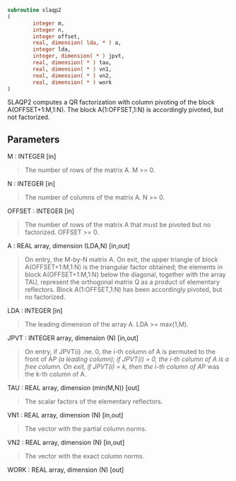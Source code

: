 ```fortran
subroutine slaqp2
(
        integer m,
        integer n,
        integer offset,
        real, dimension( lda, * ) a,
        integer lda,
        integer, dimension( * ) jpvt,
        real, dimension( * ) tau,
        real, dimension( * ) vn1,
        real, dimension( * ) vn2,
        real, dimension( * ) work
)
```

SLAQP2 computes a QR factorization with column pivoting of
the block A(OFFSET+1:M,1:N).
The block A(1:OFFSET,1:N) is accordingly pivoted, but not factorized.

## Parameters
M : INTEGER [in]
> The number of rows of the matrix A. M >= 0.

N : INTEGER [in]
> The number of columns of the matrix A. N >= 0.

OFFSET : INTEGER [in]
> The number of rows of the matrix A that must be pivoted
> but no factorized. OFFSET >= 0.

A : REAL array, dimension (LDA,N) [in,out]
> On entry, the M-by-N matrix A.
> On exit, the upper triangle of block A(OFFSET+1:M,1:N) is
> the triangular factor obtained; the elements in block
> A(OFFSET+1:M,1:N) below the diagonal, together with the
> array TAU, represent the orthogonal matrix Q as a product of
> elementary reflectors. Block A(1:OFFSET,1:N) has been
> accordingly pivoted, but no factorized.

LDA : INTEGER [in]
> The leading dimension of the array A. LDA >= max(1,M).

JPVT : INTEGER array, dimension (N) [in,out]
> On entry, if JPVT(i) .ne. 0, the i-th column of A is permuted
> to the front of A*P (a leading column); if JPVT(i) = 0,
> the i-th column of A is a free column.
> On exit, if JPVT(i) = k, then the i-th column of A*P
> was the k-th column of A.

TAU : REAL array, dimension (min(M,N)) [out]
> The scalar factors of the elementary reflectors.

VN1 : REAL array, dimension (N) [in,out]
> The vector with the partial column norms.

VN2 : REAL array, dimension (N) [in,out]
> The vector with the exact column norms.

WORK : REAL array, dimension (N) [out]
